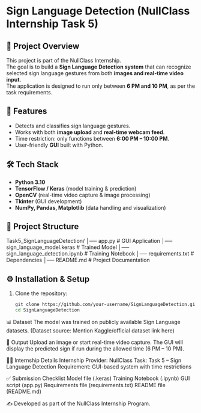 # Sign Language Detection (NullClass Internship Task 5)

## 📌 Project Overview
This project is part of the NullClass Internship.  
The goal is to build a **Sign Language Detection system** that can recognize selected sign language gestures from both **images and real-time video input**.  
The application is designed to run only between **6 PM and 10 PM**, as per the task requirements.  

## 🚀 Features
- Detects and classifies sign language gestures.
- Works with both **image upload** and **real-time webcam feed**.
- Time restriction: only functions between **6:00 PM – 10:00 PM**.
- User-friendly **GUI** built with Python.

## 🛠️ Tech Stack
- **Python 3.10**
- **TensorFlow / Keras** (model training & prediction)
- **OpenCV** (real-time video capture & image processing)
- **Tkinter** (GUI development)
- **NumPy, Pandas, Matplotlib** (data handling and visualization)

## 📂 Project Structure
Task5_SignLanguageDetection/
│── app.py # GUI Application
│── sign_language_model.keras # Trained Model
│── sign_language_detection.ipynb # Training Notebook
│── requirements.txt # Dependencies
│── README.md # Project Documentation


## ⚙️ Installation & Setup
1. Clone the repository:
   ```bash
   git clone https://github.com/your-username/SignLanguageDetection.git
   cd SignLanguageDetection

📊 Dataset
The model was trained on publicly available Sign Language datasets.
(Dataset source: Mention Kaggle/official dataset link here)

🎯 Output
Upload an image or start real-time video capture.
The GUI will display the predicted sign if run during the allowed time (6 PM – 10 PM).

👨‍💻 Internship Details
Internship Provider: NullClass
Task: Task 5 – Sign Language Detection
Requirement: GUI-based system with time restrictions

✅ Submission Checklist
 Model file (.keras)
 Training Notebook (.ipynb)
 GUI script (app.py)
 Requirements file (requirements.txt)
 README file (README.md)

✍️ Developed as part of the NullClass Internship Program.
